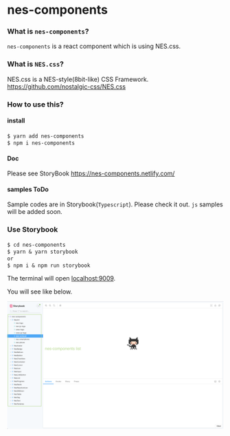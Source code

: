 # nes-components

### What is `nes-components`?
`nes-components` is a react component which is using NES.css.

### What is `NES.css`?
NES.css is a NES-style(8bit-like) CSS Framework.
https://github.com/nostalgic-css/NES.css

### How to use this?

#### install
```
$ yarn add nes-components
$ npm i nes-components
```

#### Doc
Please see StoryBook https://nes-components.netlify.com/    

#### samples ToDo
Sample codes are in Storybook(`Typescript`).
Please check it out.
`js` samples will be added soon.


### Use Storybook
```
$ cd nes-components
$ yarn & yarn storybook
or
$ npm i & npm run storybook
```
The terminal will open [localhost:9009](localhost:9009).

You will see like below.

![storrybook](./assets/storybook.png)

